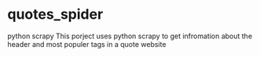 # quotes_spider
python scrapy
This porject uses python scrapy to get infromation about the header and most populer tags in a quote website
